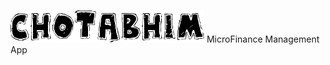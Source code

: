 ![alt text](https://github.com/M-R-D-G/chotaBHIM/blob/master/image.png)
MicroFinance Management App
